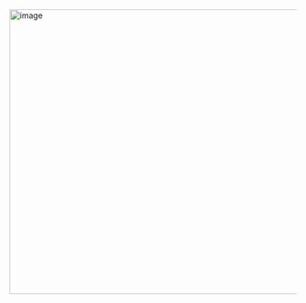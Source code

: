 <img width="845" height="499" alt="image" src="https://github.com/user-attachments/assets/b7509b6a-c09a-4703-9742-5778f81294a9" />
